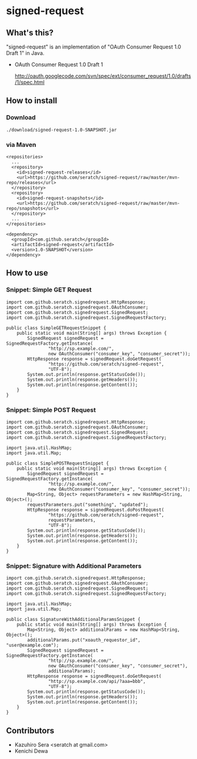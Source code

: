 # signed-request

## What's this?

"signed-request" is an implementation of "OAuth Consumer Request 1.0 Draft 1" in Java.

* OAuth Consumer Request 1.0 Draft 1

    http://oauth.googlecode.com/svn/spec/ext/consumer_request/1.0/drafts/1/spec.html

## How to install

### Download

    ./download/signed-request-1.0-SNAPSHOT.jar

### via Maven

    <repositories>
      ...
      <repository>
        <id>signed-request-releases</id>
        <url>https://github.com/seratch/signed-request/raw/master/mvn-repo/releases</url>
      </repository>
      <repository>
        <id>signed-request-snapshots</id>
        <url>https://github.com/seratch/signed-request/raw/master/mvn-repo/snapshots</url>
      </repository>
      ...
    </repositories>

    <dependency>
      <groupId>com.github.seratch</groupId>
      <artifactId>signed-request</artifactId>
      <version>1.0-SNAPSHOT</version>
    </dependency>

## How to use

### Snippet: Simple GET Request

    import com.github.seratch.signedrequest.HttpResponse;
    import com.github.seratch.signedrequest.OAuthConsumer;
    import com.github.seratch.signedrequest.SignedRequest;
    import com.github.seratch.signedrequest.SignedRequestFactory;
    
    public class SimpleGETRequestSnippet {
        public static void main(String[] args) throws Exception {
            SignedRequest signedRequest = SignedRequestFactory.getInstance(
                    "http://sp.example.com/",
                    new OAuthConsumer("consumer_key", "consumer_secret"));
            HttpResponse response = signedRequest.doGetRequest(
                    "https://github.com/seratch/signed-request", 
                    "UTF-8");
            System.out.println(response.getStatusCode());
            System.out.println(response.getHeaders());
            System.out.println(response.getContent());
        }
    }

### Snippet: Simple POST Request

    import com.github.seratch.signedrequest.HttpResponse;
    import com.github.seratch.signedrequest.OAuthConsumer;
    import com.github.seratch.signedrequest.SignedRequest;
    import com.github.seratch.signedrequest.SignedRequestFactory;
    
    import java.util.HashMap;
    import java.util.Map;
    
    public class SimplePOSTRequestSnippet {
        public static void main(String[] args) throws Exception {
            SignedRequest signedRequest = SignedRequestFactory.getInstance(
                    "http://sp.example.com/", 
                    new OAuthConsumer("consumer_key", "consumer_secret"));
            Map<String, Object> requestParameters = new HashMap<String, Object>();
            requestParameters.put("something", "updated");
            HttpResponse response = signedRequest.doPostRequest(
                    "https://github.com/seratch/signed-request", 
                    requestParameters,
                    "UTF-8");
            System.out.println(response.getStatusCode());
            System.out.println(response.getHeaders());
            System.out.println(response.getContent());
        }
    }

### Snippet: Signature with Additional Parameters

    import com.github.seratch.signedrequest.HttpResponse;
    import com.github.seratch.signedrequest.OAuthConsumer;
    import com.github.seratch.signedrequest.SignedRequest;
    import com.github.seratch.signedrequest.SignedRequestFactory;
    
    import java.util.HashMap;
    import java.util.Map;
    
    public class SignatureWithAdditionalParamsSnippet {
        public static void main(String[] args) throws Exception {
            Map<String, Object> additionalParams = new HashMap<String, Object>();
            additionalParams.put("xoauth_requestor_id", "user@example.com");
            SignedRequest signedRequest = SignedRequestFactory.getInstance(
                    "http://sp.example.com/", 
                    new OAuthConsumer("consumer_key", "consumer_secret"), 
                    additionalParams);
            HttpResponse response = signedRequest.doGetRequest(
                    "http://sp.example.com/api/?aaa=bbb", 
                    "UTF-8");
            System.out.println(response.getStatusCode());
            System.out.println(response.getHeaders());
            System.out.println(response.getContent());
        }
    }

## Contributors

* Kazuhiro Sera &lt;seratch at gmail.com&gt;
* Kenichi Dewa

